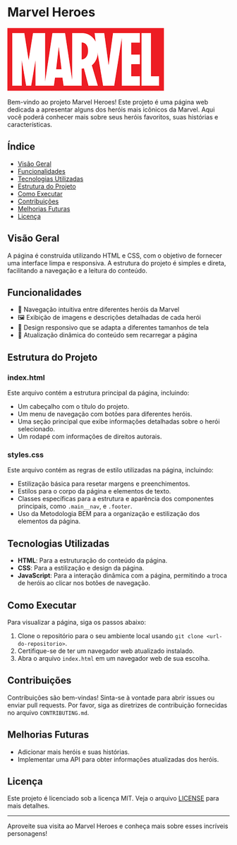 # Marvel Heroes

![Marvel Logo](./img/marvel.png)

Bem-vindo ao projeto Marvel Heroes! Este projeto é uma página web dedicada a apresentar alguns dos heróis mais icônicos da Marvel. Aqui você poderá conhecer mais sobre seus heróis favoritos, suas histórias e características.

## Índice

- [Visão Geral](#visão-geral)
- [Funcionalidades](#funcionalidades)
- [Tecnologias Utilizadas](#tecnologias-utilizadas)
- [Estrutura do Projeto](#estrutura-do-projeto)
- [Como Executar](#como-executar)
- [Contribuições](#contribuições)
- [Melhorias Futuras](#melhorias-futuras)
- [Licença](#licença)

## Visão Geral

A página é construída utilizando HTML e CSS, com o objetivo de fornecer uma interface limpa e responsiva. A estrutura do projeto é simples e direta, facilitando a navegação e a leitura do conteúdo.

## Funcionalidades

- 🦸 Navegação intuitiva entre diferentes heróis da Marvel
- 🖼️ Exibição de imagens e descrições detalhadas de cada herói
- 📱 Design responsivo que se adapta a diferentes tamanhos de tela
- 🔄 Atualização dinâmica do conteúdo sem recarregar a página

## Estrutura do Projeto

### index.html

Este arquivo contém a estrutura principal da página, incluindo:

- Um cabeçalho com o título do projeto.
- Um menu de navegação com botões para diferentes heróis.
- Uma seção principal que exibe informações detalhadas sobre o herói selecionado.
- Um rodapé com informações de direitos autorais.

### styles.css

Este arquivo contém as regras de estilo utilizadas na página, incluindo:

- Estilização básica para resetar margens e preenchimentos.
- Estilos para o corpo da página e elementos de texto.
- Classes específicas para a estrutura e aparência dos componentes principais, como `.main__nav`, e `.footer`.
- Uso da Metodologia BEM para a organização e estilização dos elementos da página.

## Tecnologias Utilizadas

- **HTML**: Para a estruturação do conteúdo da página.
- **CSS**: Para a estilização e design da página.
- **JavaScript**: Para a interação dinâmica com a página, permitindo a troca de heróis ao clicar nos botões de navegação.

## Como Executar

Para visualizar a página, siga os passos abaixo:

1. Clone o repositório para o seu ambiente local usando `git clone <url-do-repositorio>`.
2. Certifique-se de ter um navegador web atualizado instalado.
3. Abra o arquivo `index.html` em um navegador web de sua escolha.

## Contribuições

Contribuições são bem-vindas! Sinta-se à vontade para abrir issues ou enviar pull requests. Por favor, siga as diretrizes de contribuição fornecidas no arquivo `CONTRIBUTING.md`.

## Melhorias Futuras

- Adicionar mais heróis e suas histórias.
- Implementar uma API para obter informações atualizadas dos heróis.

## Licença

Este projeto é licenciado sob a licença MIT. Veja o arquivo [LICENSE](LICENSE) para mais detalhes.

---

Aproveite sua visita ao Marvel Heroes e conheça mais sobre esses incríveis personagens!
